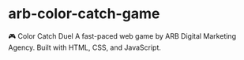 # arb-color-catch-game
🎮 Color Catch Duel A fast-paced web game by ARB Digital Marketing Agency. Built with HTML, CSS, and JavaScript.
